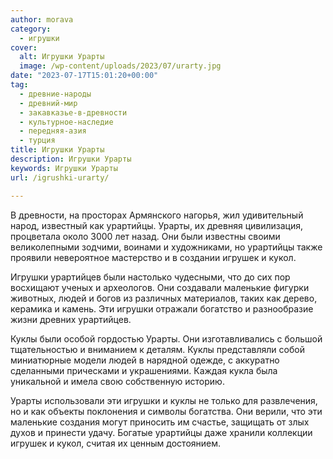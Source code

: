 ```yaml
---
author: morava
category:
  - игрушки
cover:
  alt: Игрушки Урарты
  image: /wp-content/uploads/2023/07/urarty.jpg
date: "2023-07-17T15:01:20+00:00"
tag:
  - древние-народы
  - древний-мир
  - закавказье-в-древности
  - культурное-наследие
  - передняя-азия
  - турция
title: Игрушки Урарты
description: Игрушки Урарты
keywords: Игрушки Урарты
url: /igrushki-urarty/

---
```

В древности, на просторах Армянского нагорья, жил удивительный народ, известный как урартийцы. Урарты, их древняя цивилизация, процветала около 3000 лет назад. Они были известны своими великолепными зодчими, воинами и художниками, но урартийцы также проявили невероятное мастерство и в создании игрушек и кукол.

Игрушки урартийцев были настолько чудесными, что до сих пор восхищают ученых и археологов. Они создавали маленькие фигурки животных, людей и богов из различных материалов, таких как дерево, керамика и камень. Эти игрушки отражали богатство и разнообразие жизни древних урартийцев.

Куклы были особой гордостью Урарты. Они изготавливались с большой тщательностью и вниманием к деталям. Куклы представляли собой миниатюрные модели людей в нарядной одежде, с аккуратно сделанными прическами и украшениями. Каждая кукла была уникальной и имела свою собственную историю.

Урарты использовали эти игрушки и куклы не только для развлечения, но и как объекты поклонения и символы богатства. Они верили, что эти маленькие создания могут приносить им счастье, защищать от злых духов и принести удачу. Богатые урартийцы даже хранили коллекции игрушек и кукол, считая их ценным достоянием.
